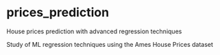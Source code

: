 # prices_prediction
House prices prediction with advanced regression techniques

Study of ML regression techniques using the Ames House Prices dataset